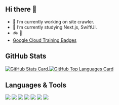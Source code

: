 ## Hi there 👋

- 🔭 I’m currently working on site crawler.
- 🌱 I’m currently studying Next.js, SwiftUI.
- 🚲 🥁
- [Google Cloud Training Badges](https://google.qwiklabs.com/public_profiles/4dba967b-2984-4962-8ea7-c906e8c7ff9b)

## GitHub Stats
<a href="https://github.com/kazweda/kazweda">
  <img align="center" src="https://github-readme-stats-psi-wheat.vercel.app/api?username=kazweda&theme=tokyonight"
    alt="GitHub Stats Card" />
</a>
<a href="https://github.com/kazweda/kazweda">
  <img align="center" src="https://github-readme-stats-psi-wheat.vercel.app/api/top-langs/?username=kazweda&layout=compact&theme=tokyonight"
    alt="GitHub Top Languages Card" />
</a>

## Languages & Tools
![](https://img.shields.io/badge/Editor-Visual_Studio_Code-informational?style=flat&logo=visual-studio-code&logoColor=white&color=blue)
![](https://img.shields.io/badge/Code-Python-informational?style=flat&logo=python&logoColor=white&color=blue)
![](https://img.shields.io/badge/Code-Ruby-informational?style=flat&logo=ruby&logoColor=white&color=blue)
![](https://img.shields.io/badge/Code-PHP-informational?style=flat&logo=php&logoColor=white&color=blue)
![](https://img.shields.io/badge/Code-Java-informational?style=flat&logo=java&logoColor=white&color=blue)
![](https://img.shields.io/badge/Code-JavaScript-informational?style=flat&logo=javascript&logoColor=white&color=blue)
![](https://img.shields.io/badge/Shell-Bash-informational?style=flat&logo=gnu-bash&logoColor=white&color=blue)

